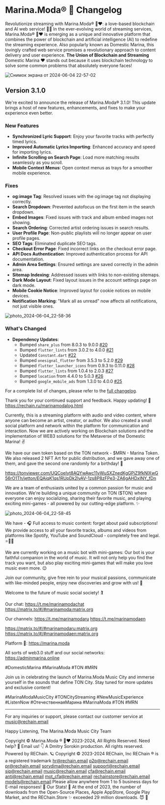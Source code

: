 # Marina.Moda® 💖 Changelog

Revolutionize streaming with Marina.Moda® 💖♥️: a love-based blockchain and AI web service! 🐱‍🏍 In the ever-evolving world of streaming services, Marina.Moda® 💖♥️ is emerging as a unique and innovative platform that combines the power of blockchain and artificial intelligence (AI) to redefine the streaming experience. Also popularly known as Domestic Marina, this lovingly crafted web service promises a revolutionary approach to content delivery and user experience. **The Union of Blockchain and Streaming** Domestic Marina ♥️ stands out because it uses blockchain technology to solve some common problems that absolutely everyone faces!

![Снимок экрана от 2024-06-04 22-57-02](https://github.com/sorydima/Marina.Moda-/assets/43252008/dc4933d4-15c0-4950-8c93-7748d3d1fadb)

## Version 3.1.0

We're excited to announce the release of Marina.Moda® 3.1.0! This update brings a host of new features, enhancements, and fixes to make your experience even better.

### New Features
- **Synchronized Lyric Support**: Enjoy your favorite tracks with perfectly timed lyrics.
- **Improved Automatic Lyrics Importing**: Enhanced accuracy and speed for importing lyrics.
- **Infinite Scrolling on Search Page**: Load more matching results seamlessly as you scroll.
- **Mobile Context Menus**: Open context menus as trays for a smoother mobile experience.

### Fixes
- **og:image Tag**: Resolved issues with the og:image tag not displaying correctly.
- **Search Dropdown**: Prevented autofocus on the first item in the search dropdown.
- **Embed Images**: Fixed issues with track and album embed images not showing.
- **Search Ordering**: Corrected artist ordering issues in search results.
- **User Profile Page**: Non-public playlists will no longer appear on user profile pages.
- **SEO Tags**: Eliminated duplicate SEO tags.
- **Checkout Error Page**: Fixed incorrect links on the checkout error page.
- **API Docs Authentication**: Improved authentication process for API documentation.
- **Admin Area Settings**: Ensured settings are saved correctly in the admin area.
- **Sitemap Indexing**: Addressed issues with links to non-existing sitemaps.
- **Dark Mode Layout**: Fixed layout issues in the account settings page on dark mode.
- **Mobile Cookie Notice**: Improved layout for cookie notices on mobile devices.
- **Notification Marking**: "Mark all as unread" now affects all notifications, not just visible ones.

![photo_2024-06-04_22-58-36](https://github.com/sorydima/Marina.Moda-/assets/43252008/dcdcdfce-df56-49a5-ab9a-7df021027cbd)

### What's Changed
- **Dependency Updates**:
  - Bumped `share_plus` from 8.0.3 to 9.0.0 [#20](https://github.com/sorydima/Marina.Moda-/pull/20)
  - Bumped `flutter_lints` from 3.0.2 to 4.0.0 [#21](https://github.com/sorydima/Marina.Moda-/pull/21)
  - Updated `Constant.dart` [#22](https://github.com/sorydima/Marina.Moda-/pull/22)
  - Bumped `onesignal_flutter` from 3.5.3 to 5.2.0 [#29](https://github.com/sorydima/Marina.Moda-/pull/29)
  - Bumped `flutter_launcher_icons` from 0.9.3 to 0.11.0 [#28](https://github.com/sorydima/Marina.Moda-/pull/28)
  - Bumped `flutter_lints` from 1.0.4 to 2.0.3 [#27](https://github.com/sorydima/Marina.Moda-/pull/27)
  - Bumped `location` from 4.4.0 to 5.0.3 [#26](https://github.com/sorydima/Marina.Moda-/pull/26)
  - Bumped `google_mobile_ads` from 1.3.0 to 4.0.0 [#25](https://github.com/sorydima/Marina.Moda-/pull/25)

For a complete list of changes, please refer to the [full changelog](https://github.com/sorydima/Marina.Moda-/compare/3.0.9...3.1.0).

Thank you for your continued support and feedback. Happy updating! 🚀
https://rechain.ru/marinamodalog.html

Currently, this is a streaming platform with audio and video content, where anyone can become an artist, creator, or author. We also created a small social platform and network within the platform for communication and interaction. Now we are actively working on Blockchain solutions and the implementation of WEB3 solutions for the Metaverse of the Domestic Marina! ✌️

We have our own token based on the TON network - $MRN - Marina Token. We also released 2 NFT Art for public distribution, and we gave away one of them, and gave the second one randomly for a birthday! 🥳

https://tonviewer.com/UQCoeIyt8AQYwAwc11vWuSXZnedKgGPjZ9fkNlXwG56rO1Th/jetton/EQAiqK1qs1RUpDk2lyAV-1zs8P8zFPe3-ZA6gAHDxINY_fDn

We are a team of enthusiasts united by a common passion for music and innovation. We're building a unique community on TON ($TON) where everyone can enjoy socializing, sharing their favorite music, and playing exciting mini-games - all powered by our cutting-edge platform. ✨

![photo_2024-06-04_22-58-45](https://github.com/sorydima/Marina.Moda-/assets/43252008/e8ed42bb-5c5f-4e5b-a607-46270896cc1e)

We have - 🎧 Full access to music content: forget about paid subscriptions! We provide access to all your favorite tracks, albums and videos from platforms like Spotify, YouTube and SoundCloud - completely free and legal. ⭐️💬🐾

We are currently working on a music bot with mini-games: Our bot is your faithful companion in the world of music. It will not only help you find the track you want, but also play exciting mini-games that will make you love music even more. 😉

Join our community, give free rein to your musical passions, communicate with like-minded people, enjoy new discoveries and grow with us! 🎈

Welcome to the future of music social society! 🏌️

Our chat:
https://t.me/marinamodachat
https://matrix.to/#/#marinamoda:matrix.org

Our channels:
https://t.me/marinamodaru
https://t.me/marinamodaen

https://matrix.to/#/#marinamodaru:matrix.org
https://matrix.to/#/#marinamodaen:matrix.org

Platform 🌝:
https://marina.moda

All sorts of web3.0 stuff and our social networks:
https://adminmarina.online

#DomesticMarina #MarinaModa #TON #MRN

Join us in celebrating the launch of Marina.Moda Music City and immerse yourself in the sounds that define TON City. Stay tuned for more updates and exclusive content!

#MarinaModaMusicCity #TONCityStreaming #NewMusicExperience #ListenNow #ОтечественнаяМарина #MarinaModa #TON #MRN

---

For any inquiries or support, please contact our customer service at music@rechain.email

Happy Listening,
The Marina.Moda Music City Team

Copyright © Marina.Moda ® 💖♥️ 2023-2024, All Rights Reserved. Need help? 🤔 Email us! 👇 A Dmitry Sorokin production. All rights reserved. Powered by REChain. 🪐 Copyright © 2023-2024 REChain, Inc REChain ® is a registered trademark hr@rechain.email p2p@rechain.email pr@rechain.email sorydima@rechain.email support@rechain.email sip@rechain.email music@rechain.email cfa@rechain.email anti@rechain.email mot_cfa@rechain.email rechainstore@rechain.email models@rechain.email Please allow anywhere from 1 to 5 business days for E-mail responses! 💌 Our Stats! 👀 At the end of 2023, the number of downloads from the Open-Source Places, Apple AppStore, Google Play Market, and the REChain.Store ✨ exceeded 29 million downloads. 😈 👀